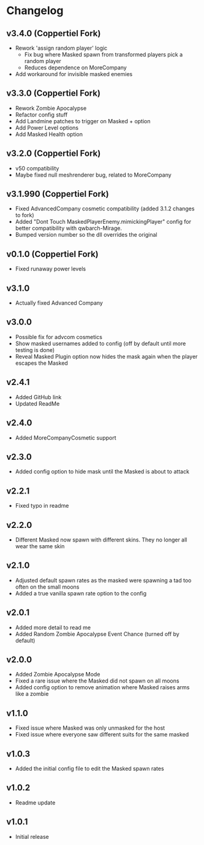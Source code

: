 # Changelog

## v3.4.0 (Coppertiel Fork)
- Rework 'assign random player' logic
  - Fix bug where Masked spawn from transformed players pick a random player
  - Reduces dependence on MoreCompany
- Add workaround for invisible masked enemies

## v3.3.0 (Coppertiel Fork)
- Rework Zombie Apocalypse
- Refactor config stuff
- Add Landmine patches to trigger on Masked + option
- Add Power Level options
- Add Masked Health option

## v3.2.0 (Coppertiel Fork)
- v50 compatibility
- Maybe fixed null meshrenderer bug, related to MoreCompany

## v3.1.990 (Coppertiel Fork)
- Fixed AdvancedCompany cosmetic compatibility (added 3.1.2 changes to fork)
- Added "Dont Touch MaskedPlayerEnemy.mimickingPlayer" config for better compatibility with qwbarch-Mirage.
- Bumped version number so the dll overrides the original

## v0.1.0 (Coppertiel Fork)
- Fixed runaway power levels

## v3.1.0
- Actually fixed Advanced Company

## v3.0.0
- Possible fix for advcom cosmetics
- Show masked usernames added to config (off by default until more testing is done)
- Reveal Masked Plugin option now hides the mask again when the player escapes the Masked

## v2.4.1
- Added GitHub link
- Updated ReadMe

## v2.4.0 
- Added MoreCompanyCosmetic support

## v2.3.0
- Added config option to hide mask until the Masked is about to attack
## v2.2.1
- Fixed typo in readme

## v2.2.0
- Different Masked now spawn with different skins. They no longer all wear the same skin

## v2.1.0
- Adjusted default spawn rates as the masked were spawning a tad too often on the small moons
- Added a true vanilla spawn rate option to the config

## v2.0.1
- Added more detail to read me
- Added Random Zombie Apocalypse Event Chance (turned off by default)

## v2.0.0
- Added Zombie Apocalypse Mode
- Fixed a rare issue where the Masked did not spawn on all moons
- Added config option to remove animation where Masked raises arms like a zombie

## v1.1.0
- Fixed issue where Masked was only unmasked for the host
- Fixed issue where everyone saw different suits for the same masked

## v1.0.3
- Added the initial config file to edit the Masked spawn rates

## v1.0.2
- Readme update

## v1.0.1
- Initial release
